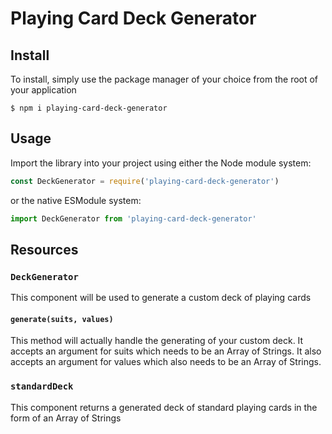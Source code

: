 # Playing Card Deck Generator

## Install

To install, simply use the package manager of your choice from the root of your application

```shell
$ npm i playing-card-deck-generator
```

## Usage

Import the library into your project using either the Node module system:

```js
const DeckGenerator = require('playing-card-deck-generator')
```

or the native ESModule system:

```js
import DeckGenerator from 'playing-card-deck-generator'
```

## Resources

### `DeckGenerator`

This component will be used to generate a custom deck of playing cards

#### `generate(suits, values)`

This method will actually handle the generating of your custom deck. It accepts an argument for suits which needs to be an Array of Strings. It also accepts an argument for values which also needs to be an Array of Strings.

### `standardDeck`

This component returns a generated deck of standard playing cards in the form of an Array of Strings
